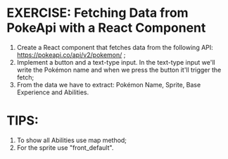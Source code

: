 # EXERCISE: Fetching Data from PokeApi with a React Component

1. Create a React component that fetches data from the following API: https://pokeapi.co/api/v2/pokemon/ ;
2. Implement a button and a text-type input. In the text-type input we'll write the Pokémon name and when we press the button it'll trigger the fetch;
3. From the data we have to extract: Pokémon Name, Sprite, Base Experience and Abilities.

# TIPS:
1. To show all Abilities use map method;
2. For the sprite use "front_default".